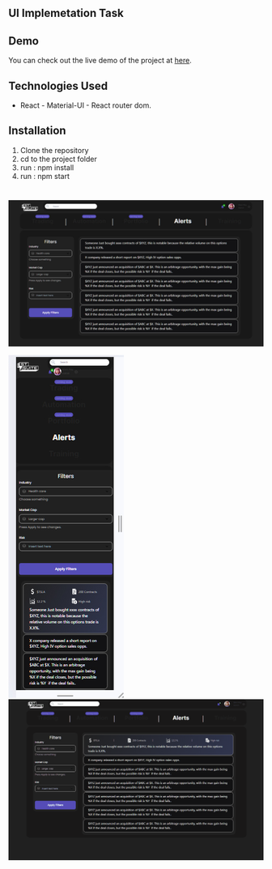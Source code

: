 ## UI Implemetation Task



## Demo

You can check out the live demo of the project at [here](https://geekslabtask.netlify.app/).



## Technologies Used

- React - Material-UI - React router dom.

## Installation

1. Clone the repository
2. cd to the project folder 
3. run : npm install
4. run : npm start

#

#

![desktop size](https://github.com/hobaDevHome/geeksLabTask/blob/master/src/images/desktopsize.jpg)

![mobile size](https://github.com/hobaDevHome/geeksLabTask/blob/master/src/images/mobilesize.jpg)
![animated tour](https://github.com/hobaDevHome/geeksLabTask/blob/master/src/images/tour.gif)
